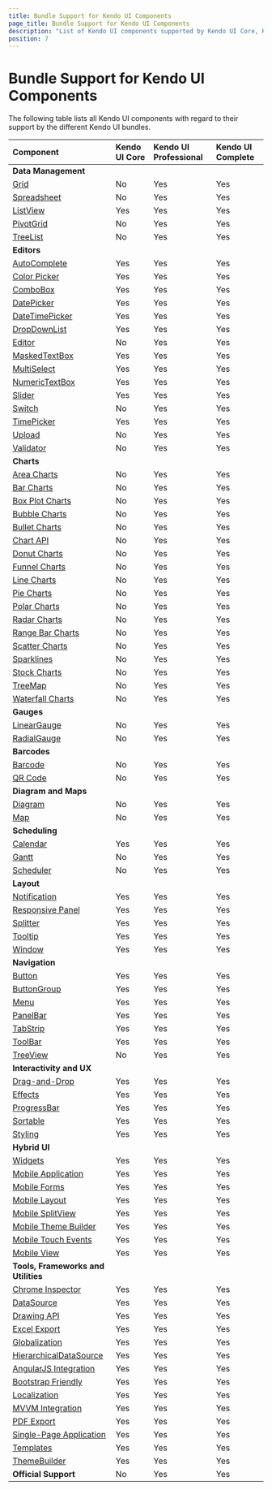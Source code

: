 ```yaml
---
title: Bundle Support for Kendo UI Components
page_title: Bundle Support for Kendo UI Components
description: "List of Kendo UI components supported by Kendo UI Core, Kendo UI Professional, UI for ASP .NET MVC, UI for JSP, and UI for PHP"
position: 7
---
```


# Bundle Support for Kendo UI Components

The following table lists all Kendo UI components with regard to their support by the different Kendo UI bundles.

| Component             | Kendo UI Core     | Kendo UI Professional     | Kendo UI Complete         |
| :---                  | :---              | :---                      | :---                      |
| **Data Management**       |
| [Grid](http://demos.telerik.com/kendo-ui/grid/index)                  | No  | Yes | Yes           |
| [Spreadsheet](http://demos.telerik.com/kendo-ui/spreadsheet/index)    | No  | Yes | Yes           |
| [ListView](http://demos.telerik.com/kendo-ui/listview/index)          | Yes | Yes | Yes           |
| [PivotGrid](http://demos.telerik.com/kendo-ui/pivotgrid/index)        | No  | Yes | Yes           |
| [TreeList](http://demos.telerik.com/kendo-ui/treelist/index)          | No  | Yes | Yes           |
| **Editors**               |
| [AutoComplete](http://demos.telerik.com/kendo-ui/autocomplete/index)  | Yes | Yes | Yes           |
| [Color Picker](http://demos.telerik.com/kendo-ui/colorpicker/index)   | Yes | Yes | Yes           |
| [ComboBox](http://demos.telerik.com/kendo-ui/combobox/index)          | Yes | Yes | Yes           |
| [DatePicker](http://demos.telerik.com/kendo-ui/datepicker/index)      | Yes | Yes | Yes           |
| [DateTimePicker](http://demos.telerik.com/kendo-ui/datetimepicker/index) | Yes | Yes | Yes        |
| [DropDownList](http://demos.telerik.com/kendo-ui/dropdownlist/index)  | Yes | Yes | Yes           |
| [Editor](http://demos.telerik.com/kendo-ui/editor/index)              | No  | Yes | Yes           |
| [MaskedTextBox](http://demos.telerik.com/kendo-ui/maskedtextbox/index)| Yes | Yes | Yes           |
| [MultiSelect](http://demos.telerik.com/kendo-ui/multiselect/index)    | Yes | Yes | Yes           |
| [NumericTextBox](http://demos.telerik.com/kendo-ui/numerictextbox/index) | Yes | Yes | Yes        |
| [Slider](http://demos.telerik.com/kendo-ui/slider/index)              | Yes| Yes | Yes            |
| [Switch](http://demos.telerik.com/kendo-ui/switch/index)              | No  | Yes | Yes           |
| [TimePicker](http://demos.telerik.com/kendo-ui/timepicker/index)      | Yes | Yes | Yes           |
| [Upload](http://demos.telerik.com/kendo-ui/upload/index)              | No  | Yes | Yes           |
| [Validator](http://demos.telerik.com/kendo-ui/validator/index)        | No  | Yes | Yes           |
| **Charts**                |
| [Area Charts](http://demos.telerik.com/kendo-ui/area-charts/index)    | No | Yes | Yes            |
| [Bar Charts](http://demos.telerik.com/kendo-ui/bar-charts/index)      | No | Yes | Yes            |
| [Box Plot Charts](http://demos.telerik.com/kendo-ui/box-plot-charts/index) | No | Yes | Yes       |
| [Bubble Charts](http://demos.telerik.com/kendo-ui/bubble-charts/index)| No | Yes | Yes            |
| [Bullet Charts](http://demos.telerik.com/kendo-ui/bullet-charts/index)| No | Yes | Yes            |
| [Chart API](http://demos.telerik.com/kendo-ui/chart-api/index)        | No | Yes | Yes            |
| [Donut Charts](http://demos.telerik.com/kendo-ui/donut-charts/index)  | No | Yes | Yes            |
| [Funnel Charts](http://demos.telerik.com/kendo-ui/funnel-charts/index)| No | Yes | Yes            |
| [Line Charts](http://demos.telerik.com/kendo-ui/line-charts/index)    | No | Yes | Yes            |
| [Pie Charts](http://demos.telerik.com/kendo-ui/pie-charts/index)      | No | Yes | Yes            |
| [Polar Charts](http://demos.telerik.com/kendo-ui/polar-charts/index)  | No | Yes | Yes            |
| [Radar Charts](http://demos.telerik.com/kendo-ui/radar-charts/index)  | No | Yes | Yes            |
| [Range Bar Charts](http://demos.telerik.com/kendo-ui/range-bar-charts/index) | No | Yes | Yes     |
| [Scatter Charts](http://demos.telerik.com/kendo-ui/scatter-charts/index) | No | Yes | Yes         |
| [Sparklines](http://demos.telerik.com/kendo-ui/sparklines/index)      | No | Yes | Yes            |
| [Stock Charts](http://demos.telerik.com/kendo-ui/financial/index)     | No | Yes | Yes            |
| [TreeMap](http://demos.telerik.com/kendo-ui/treemap/index)            | No | Yes | Yes            |
| [Waterfall Charts](http://demos.telerik.com/kendo-ui/waterfall-charts/index) | No | Yes | Yes     |
| **Gauges**                |
| [LinearGauge](http://demos.telerik.com/kendo-ui/linear-gauge/index)   | No | Yes | Yes            |
| [RadialGauge](http://demos.telerik.com/kendo-ui/radial-gauge/index)   | No | Yes | Yes            |
| **Barcodes**              |
| [Barcode](http://demos.telerik.com/kendo-ui/barcode/index)            | No | Yes | Yes            |
| [QR Code](http://demos.telerik.com/kendo-ui/qrcode/index)             | No | Yes | Yes            |
| **Diagram and Maps**      |
| [Diagram](http://demos.telerik.com/kendo-ui/diagram/index)            | No | Yes | Yes            |
| [Map](http://demos.telerik.com/kendo-ui/map/index)                    | No | Yes | Yes            |
| **Scheduling**            |
| [Calendar](http://demos.telerik.com/kendo-ui/calendar/index)          | Yes | Yes | Yes           |
| [Gantt](http://demos.telerik.com/kendo-ui/gantt/index)                | No  | Yes | Yes           |
| [Scheduler](http://demos.telerik.com/kendo-ui/scheduler/index)        | No  | Yes | Yes           |
| **Layout**                |
| [Notification](http://demos.telerik.com/kendo-ui/notification/index)  | Yes | Yes | Yes           |
| [Responsive Panel](http://demos.telerik.com/kendo-ui/responsive-panel/index)| Yes | Yes | Yes     |
| [Splitter](http://demos.telerik.com/kendo-ui/splitter/index)          | Yes| Yes | Yes            |
| [Tooltip](http://demos.telerik.com/kendo-ui/tooltip/index)            | Yes | Yes | Yes           |
| [Window](http://demos.telerik.com/kendo-ui/window/index)              | Yes | Yes | Yes           |
| **Navigation**            |
| [Button](http://demos.telerik.com/kendo-ui/button/index)              | Yes | Yes | Yes           |
| [ButtonGroup](http://demos.telerik.com/kendo-ui/buttongroup/index)    | Yes | Yes | Yes           |
| [Menu](http://demos.telerik.com/kendo-ui/menu/index)                  | Yes | Yes | Yes           |
| [PanelBar](http://demos.telerik.com/kendo-ui/panelbar/index)          | Yes | Yes | Yes           |
| [TabStrip](http://demos.telerik.com/kendo-ui/tabstrip/index)          | Yes | Yes | Yes           |
| [ToolBar](http://demos.telerik.com/kendo-ui/toolbar/index)            | Yes | Yes | Yes           |
| [TreeView](http://demos.telerik.com/kendo-ui/treeview/index)          | No  | Yes | Yes           |
| **Interactivity and UX**  |
| [Drag-and-Drop](http://demos.telerik.com/kendo-ui/dragdrop/index)     | Yes | Yes | Yes           |
| [Effects](http://demos.telerik.com/kendo-ui/fx/expand)                | Yes | Yes | Yes           |
| [ProgressBar](http://demos.telerik.com/kendo-ui/progressbar/index)    | Yes | Yes | Yes           |
| [Sortable](http://demos.telerik.com/kendo-ui/sortable/index)          | Yes | Yes | Yes           |
| [Styling](http://demos.telerik.com/kendo-ui/styling/index)            | Yes | Yes | Yes           |
| **Hybrid UI**     |
| [Widgets](http://demos.telerik.com/kendo-ui/m/index)                  | Yes | Yes | Yes           |
| [Mobile Application](http://demos.telerik.com/kendo-ui/m/index)       | Yes | Yes | Yes           |
| [Mobile Forms](http://demos.telerik.com/kendo-ui/m/index)             | Yes | Yes | Yes           |
| [Mobile Layout](http://demos.telerik.com/kendo-ui/m/index)            | Yes | Yes | Yes           |
| [Mobile SplitView](http://demos.telerik.com/kendo-ui/m/index)         | Yes | Yes | Yes           |
| [Mobile Theme Builder](http://demos.telerik.com/kendo-ui/mobilethemebuilder)| Yes | Yes | Yes     |
| [Mobile Touch Events](http://demos.telerik.com/kendo-ui/m/index)      | Yes | Yes | Yes           |
| [Mobile View](http://demos.telerik.com/kendo-ui/m/index)              | Yes | Yes | Yes           |
| **Tools, Frameworks and Utilities**   |
| [Chrome Inspector](https://chrome.google.com/webstore/category/apps)  | Yes   | Yes | Yes         |
| [DataSource](http://demos.telerik.com/kendo-ui/datasource/index)      | Yes   | Yes | Yes         |
| [Drawing API](http://demos.telerik.com/kendo-ui/drawing/index)        | Yes | Yes | Yes           |
| [Excel Export](http://docs.telerik.com/kendo-ui/framework/excel/introduction) | Yes | Yes | Yes   |
| [Globalization](http://demos.telerik.com/kendo-ui/globalization/index)| Yes   | Yes | Yes |
| [HierarchicalDataSource](http://docs.telerik.com/kendo-ui/framework/hierarchicaldatasource/overview) | Yes | Yes | Yes |
| [AngularJS Integration](http://demos.telerik.com/kendo-ui/integration/index)| Yes | Yes | Yes     |
| [Bootstrap Friendly](http://demos.telerik.com/kendo-ui/integration/bootstrap)| Yes | Yes | Yes    |
| [Localization](http://docs.telerik.com/kendo-ui/framework/localization/overview) | Yes | Yes | Yes|
| [MVVM Integration](http://demos.telerik.com/kendo-ui/mvvm/index)      | Yes | Yes | Yes           |
| [PDF Export](http://demos.telerik.com/kendo-ui/pdf-export/index)      | Yes | Yes | Yes           |
| [Single-Page Application](http://demos.telerik.com/kendo-ui/spa/index)| Yes | Yes | Yes           |
| [Templates](http://demos.telerik.com/kendo-ui/templates/index)        | Yes | Yes | Yes           |
| [ThemeBuilder](http://demos.telerik.com/kendo-ui/themebuilder)        | Yes | Yes | Yes           |
| **Official Support**                                                  | No  | Yes | Yes           |
